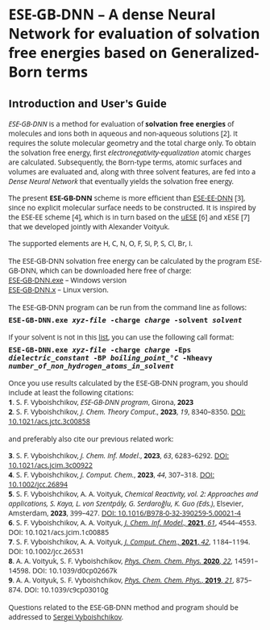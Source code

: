 <html>

<font face="Open Sans">

<h1>ESE-GB-DNN &ndash; A dense Neural Network for evaluation of solvation free energies based on Generalized-Born terms</h1>

<h2>Introduction and User's Guide</h2>

<p><i>ESE-GB-DNN</i> is a method for evaluation of <b>solvation free 
energies</b> of molecules and ions both in aqueous and non-aqueous solutions [2].
It requires the solute molecular geometry and the total charge only. To obtain
the solvation free energy, first <i>electronegativity-equalization</i> atomic
charges are calculated. Subsequently, the Born-type terms, atomic surfaces and
volumes are evaluated and, along with three solvent features, are fed into a
<i>Dense Neural Network</i> that eventually yields the solvation free energy.</p>

<p>The present <b>ESE-GB-DNN</b> scheme is more efficient than 
<a href="https://github.com/vyboishchikov/ESE-EE-DNN">ESE-EE-DNN</a> [3], 
since no explicit molecular surface needs to be constructed. It is inspired by the
ESE-EE scheme [4], which is in turn based on the
<a href="https://github.com/vyboishchikov/ESE">uESE</a> [6] and xESE [7] that we 
developed jointly with Alexander Voityuk.</p>

<p>The supported elements are H, C, N, O, F, Si, P, S, Cl, Br, I.</p>

<p style='margin-top:12pt;margin-bottom:0cm'>
The ESE-GB-DNN solvation free energy can be calculated by the program ESE-GB-DNN, which can be downloaded here free of charge:</p>

<p style='margin:0cm;margin-bottom:0pt'>
<a href="https://github.com/vyboishchikov/ESE-GB-DNN/blob/main/ESE-GB-DNN.exe">ESE-GB-DNN.exe</a> &ndash; Windows version</p>
<a href="https://github.com/vyboishchikov/ESE-GB-DNN/blob/main/ESE-GB-DNN.x">ESE-GB-DNN.x</a> &ndash; Linux version.</p>

<p style='margin:0cm;margin-top:12pt'>
The ESE-GB-DNN program can be run from the command line as follows:</p>

<p style='margin-top:6pt;margin-bottom:0cm'>
<tt><b>ESE-GB-DNN.exe <i>xyz-file</i> -charge <i>charge</i> -solvent <i>solvent</i></b></tt></p>

<p style='margin-top:12pt;margin-bottom:0pt'>
If your solvent is not in this <a href="https://github.com/vyboishchikov/ESE-EE-DNN/blob/main/solvent-list.md">list</a>, you can use the following call format:</p>

<p style='margin-top:6pt;margin-bottom:12pt'><tt><b>ESE-GB-DNN.exe <i>xyz-file</i> -charge <i> charge</i> -Eps  <i>dielectric_constant</i> -BP <i>boiling_point_&deg;C</i> -Nheavy <i> number_of_non_hydrogen_atoms_in_solvent</i></b>
</tt></p>

<p style='margin:0cm'>
Once you use results calculated by the ESE-GB-DNN program, you should include at least the following citations:</p>

<p style='margin:0cm'>
<b>1</b>. S. F. Vyboishchikov, <i>ESE-GB-DNN program</i>, Girona, <b>2023</b></p>

<p style='margin:0cm;margin-bottom:12pt'>
<b>2</b>. S. F. Vyboishchikov, <i>J. Chem. Theory Comput</i>., <b>2023</b>, <i>19</i>, 8340&ndash;8350.
<a href="https://doi.org/10.1021/acs.jctc.3c00858">DOI: 10.1021/acs.jctc.3c00858</a></p>
<p style='margin-bottom:0pt'>

and preferably also cite our previous related work:</p>

<p style='margin:0cm;margin-bottom:0pt'>
<b>3</b>. S. F. Vyboishchikov, <i>J. Chem. Inf. Model</i>., <b>2023</b>, <i>63</i>, 6283&ndash;6292.
<a href="https://doi.org/10.1021/acs.jcim.3c00922">DOI: 10.1021/acs.jcim.3c00922</a></p>


<p style='margin:0cm;margin-bottom:0pt'>
<b>4</b>. S. F. Vyboishchikov, <i>J. Comput. Chem.</i>, <b>2023</b>, <i>44</i>, 307&ndash;318. 
<a href="https://doi.org/10.1002/jcc.26894">DOI: 10.1002/jcc.26894</a></p>

<p style='margin:0cm;margin-bottom:0pt'><span style='font-family: "Open Sans"'>
<b>5</b>. S. F. Vyboishchikov, A. A. Voityuk, <i> Chemical Reactivity, vol. 2:
Approaches and applications, S. Kaya, L. von Szentp&aacute;ly, G. Serdaro&gbreve;lu, K. Guo (Eds.)</i>,
Elsevier, Amsterdam, <b>2023</b>, 399&ndash;427. <a href="https://doi.org/10.1016/B978-0-32-390259-5.00021-4">
DOI: 10.1016/B978-0-32-390259-5.00021-4</a></span></p>

<p style='margin:0cm;margin-bottom:0pt'><span style=''>
<b>6</b>. S. F. Vyboishchikov, A. A. Voityuk, <a href="https://pubs.acs.org/doi/10.1021/acs.jcim.1c00885">
<i>J. Chem. Inf. Model., </i><b>2021</b>, <i>61</i></a>, 4544&ndash;4553. DOI: 10.1021/acs.jcim.1c00885 </span></p>

<p style='margin:0cm;margin-bottom:0pt'><span style=''>
<b>7</b>. S. F. Vyboishchikov, A. A. Voityuk, <a href="https://onlinelibrary.wiley.com/doi/abs/10.1002/jcc.26531">
<i>J. Comput. Chem., </i><b>2021</b>, <i>42</i></a>, 1184&ndash;1194. DOI: 10.1002/jcc.26531</span></p>

<p style='margin:0cm;margin-bottom:0pt'><span style='font-family: "Open Sans"'>
<b>8</b>. A. A. Voityuk, S. F. Vyboishchikov, <a href="https://pubs.rsc.org/en/content/articlelanding/2020/cp/d0cp02667k">
<i>Phys. Chem. Chem. Phys.</i> <b>2020</b>, <i>22</i></a>, 14591&ndash;14598. DOI: 10.1039/d0cp02667k</span></p>

<p style='margin:0cm;margin-bottom:0pt'><span style='font-family: "Open Sans"'>
<b>9</b>. A. A. Voityuk, S. F. Vyboishchikov, <a href="https://pubs.rsc.org/en/content/articlelanding/2019/cp/c9cp03010g">
<i>Phys. Chem. Chem. Phys.</i>, <b>2019</b>, <i>21</i></a>, 875&ndash;874. DOI: 10.1039/c9cp03010g</span></p>

<p style='margin:0cm;margin-top:12pt'><span style='font-family: "Open Sans"'>
Questions related to the ESE-GB-DNN method and program should be addressed to
<a href="mailto:vyboishchikov@googlemail.com">Sergei Vyboishchikov</a>.</p>

</html>
